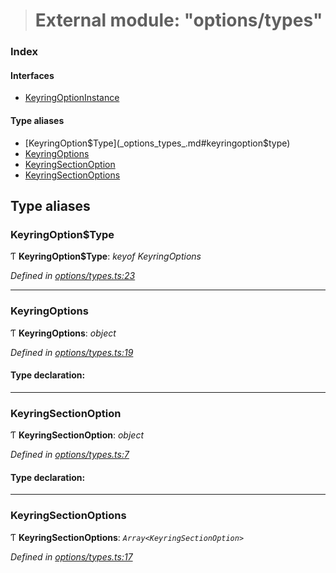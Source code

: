 > # External module: "options/types"

### Index

#### Interfaces

* [KeyringOptionInstance](../interfaces/_options_types_.keyringoptioninstance.md)

#### Type aliases

* [KeyringOption$Type](_options_types_.md#keyringoption$type)
* [KeyringOptions](_options_types_.md#keyringoptions)
* [KeyringSectionOption](_options_types_.md#keyringsectionoption)
* [KeyringSectionOptions](_options_types_.md#keyringsectionoptions)

## Type aliases

###  KeyringOption$Type

Ƭ **KeyringOption$Type**: *keyof KeyringOptions*

*Defined in [options/types.ts:23](https://github.com/polkadot-js/ui/blob/354997c/packages/ui-keyring/src/options/types.ts#L23)*

___

###  KeyringOptions

Ƭ **KeyringOptions**: *object*

*Defined in [options/types.ts:19](https://github.com/polkadot-js/ui/blob/354997c/packages/ui-keyring/src/options/types.ts#L19)*

#### Type declaration:

___

###  KeyringSectionOption

Ƭ **KeyringSectionOption**: *object*

*Defined in [options/types.ts:7](https://github.com/polkadot-js/ui/blob/354997c/packages/ui-keyring/src/options/types.ts#L7)*

#### Type declaration:

___

###  KeyringSectionOptions

Ƭ **KeyringSectionOptions**: *`Array<KeyringSectionOption>`*

*Defined in [options/types.ts:17](https://github.com/polkadot-js/ui/blob/354997c/packages/ui-keyring/src/options/types.ts#L17)*